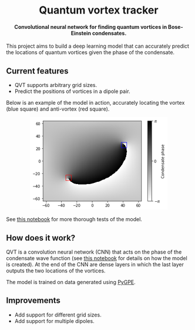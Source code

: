 <h1 align="center">Quantum vortex tracker</h1>
<h4 align="center">Convolutional neural network for finding quantum vortices in Bose-Einstein condensates.</h4>

This project aims to build a deep learning model that can accurately predict the locations of quantum vortices
given the phase of the condensate.

## Current features
- QVT supports arbitrary grid sizes.
- Predict the positions of vortices in a dipole pair.

Below is an example of the model in action, accurately locating the vortex (blue square) and anti-vortex
(red square).

<p align="center"><img src="docs/detection.png" alt="detection" ></p>

See [this notebook](vortexTracker/detect/test_model.ipynb) for more thorough tests of the model.

## How does it work?
QVT is a convolution neural network (CNN) that acts on the phase of the condensate wave function
(see [this notebook](vortexTracker/detect/model.ipynb) for details on how the model is created).
At the end of the CNN are dense layers in which the last layer outputs the two locations of the
vortices.

The model is trained on data generated using [PyGPE](https://github.com/wheelerMT/pygpe).

## Improvements
- Add support for different grid sizes.
- Add support for multiple dipoles.
